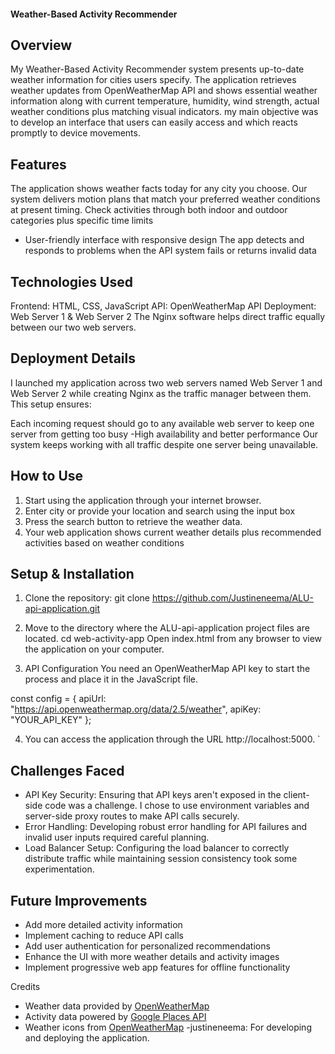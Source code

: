#### Weather-Based Activity Recommender 

## Overview
My Weather-Based Activity Recommender system presents up-to-date weather information for cities users specify. The application retrieves weather updates from OpenWeatherMap API and shows essential weather information along with current temperature, humidity, wind strength, actual weather conditions plus matching visual indicators. my main objective was to develop an interface that users can easily access and which reacts promptly to device movements.

## Features

The application shows weather facts today for any city you choose.
Our system delivers motion plans that match your preferred weather conditions at present timing.
Check activities through both indoor and outdoor categories plus specific time limits
- User-friendly interface with responsive design
The app detects and responds to problems when the API system fails or returns invalid data

## Technologies Used
Frontend: HTML, CSS, JavaScript
API: OpenWeatherMap API
Deployment: Web Server 1 & Web Server 2
The Nginx software helps direct traffic equally between our two web servers.

## Deployment Details
I launched my application across two web servers named Web Server 1 and Web Server 2 while creating Nginx as the traffic manager between them. This setup ensures:

Each incoming request should go to any available web server to keep one server from getting too busy
-High availability and better performance
Our system keeps working with all traffic despite one server being unavailable.

## How to Use
1. Start using the application through your internet browser.
2. Enter city or provide your location and search using the input box
3. Press the search button to retrieve the weather data.
4. Your web application shows current weather details plus recommended activities based on weather conditions 

## Setup & Installation
1. Clone the repository:
git clone https://github.com/Justineneema/ALU-api-application.git

2. Move to the directory where the ALU-api-application project files are located.
cd web-activity-app
Open index.html from any browser to view the application on your computer.

3. API Configuration
You need an OpenWeatherMap API key to start the process and place it in the JavaScript file.

const config = {
    apiUrl: "https://api.openweathermap.org/data/2.5/weather",
    apiKey: "YOUR_API_KEY"
};

4. You can access the application through the URL http://localhost:5000.
`
## Challenges Faced

- API Key Security: Ensuring that API keys aren't exposed in the client-side code was a challenge. I chose to use environment variables and server-side proxy routes to make API calls securely.
- Error Handling: Developing robust error handling for API failures and invalid user inputs required careful planning.
- Load Balancer Setup: Configuring the load balancer to correctly distribute traffic while maintaining session consistency took some experimentation.

## Future Improvements

- Add more detailed activity information
- Implement caching to reduce API calls
- Add user authentication for personalized recommendations
- Enhance the UI with more weather details and activity images
- Implement progressive web app features for offline functionality

Credits

- Weather data provided by [OpenWeatherMap](https://openweathermap.org/)
- Activity data powered by [Google Places API](https://developers.google.com/maps/documentation/places/web-service/overview)
- Weather icons from [OpenWeatherMap](https://openweathermap.org/weather-conditions)
-justineneema: For developing and deploying the application.